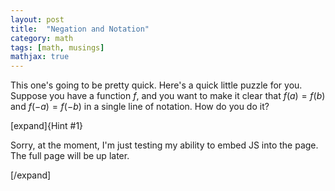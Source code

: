 ```yaml
---
layout: post
title:  "Negation and Notation"
category: math
tags: [math, musings]
mathjax: true
---
```


This one's going to be pretty quick. Here's a quick little puzzle for you. Suppose you have a function $f$, and you want to make it clear that $f(a) = f(b)$ and $f(-a) = f(-b)$ in a single line of notation. How do you do it?

[expand]{Hint #1}

Sorry, at the moment, I'm just testing my ability to embed JS into the page. The full page will be up later.

[/expand]